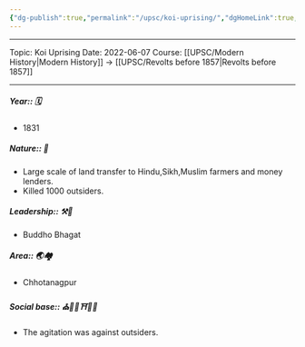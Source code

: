```yaml
---
{"dg-publish":true,"permalink":"/upsc/koi-uprising/","dgHomeLink":true,"dgPassFrontmatter":false}
---
```


----
Topic: Koi Uprising
Date: 2022-06-07
Course: [[UPSC/Modern History|Modern History]] -> [[UPSC/Revolts before 1857|Revolts before 1857]] 

----

##### Year:: 🗓️
- 1831
##### Nature:: 🍃
- Large scale of land transfer to Hindu,Sikh,Muslim farmers and money lenders.
- Killed 1000 outsiders. 
##### Leadership:: ⚒️👑
- Buddho Bhagat 
##### Area:: 🌏🏘️
- Chhotanagpur
##### Social base:: ⛪🕌🕍⛩️🕋📿
- The agitation was against outsiders. 
